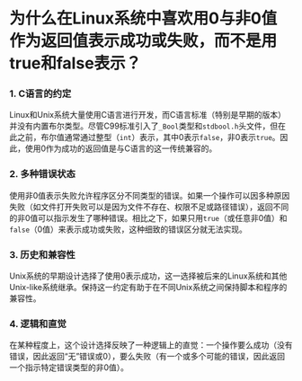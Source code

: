 # 为什么在Linux系统中喜欢用0与非0值作为返回值表示成功或失败，而不是用true和false表示？

### 1. C语言的约定

Linux和Unix系统大量使用C语言进行开发，而C语言标准（特别是早期的版本）并没有内置布尔类型。尽管C99标准引入了`_Bool`类型和`stdbool.h`头文件，但在此之前，布尔值通常通过整型（`int`）表示，其中0表示`false`，非0表示`true`。因此，使用0作为成功的返回值是与C语言的这一传统兼容的。

### 2. 多种错误状态

使用非0值表示失败允许程序区分不同类型的错误。如果一个操作可以因多种原因失败（如文件打开失败可以是因为文件不存在、权限不足或路径错误），返回不同的非0值可以指示发生了哪种错误。相比之下，如果只用`true`（或任意非0值）和`false`（0值）来表示成功或失败，这种细致的错误区分就无法实现。

### 3. 历史和兼容性

Unix系统的早期设计选择了使用0表示成功，这一选择被后来的Linux系统和其他Unix-like系统继承。保持这一约定有助于在不同Unix系统之间保持脚本和程序的兼容性。

### 4. 逻辑和直觉

在某种程度上，这个设计选择反映了一种逻辑上的直觉：一个操作要么成功（没有错误，因此返回“无”错误或0），要么失败（有一个或多个可能的错误，因此返回一个指示特定错误类型的非0值）。

